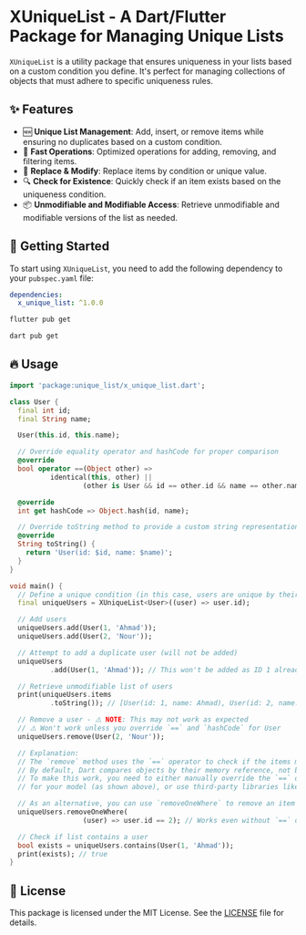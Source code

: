 # XUniqueList - A Dart/Flutter Package for Managing Unique Lists

`XUniqueList` is a utility package that ensures uniqueness in your lists based on a custom condition
you define. It's perfect for managing collections of objects that must adhere to specific uniqueness
rules.

## ✨ Features

- 🆕 **Unique List Management**: Add, insert, or remove items while ensuring no duplicates based on a
  custom condition.
- 🚀 **Fast Operations**: Optimized operations for adding, removing, and filtering items.
- 🔄 **Replace & Modify**: Replace items by condition or unique value.
- 🔍 **Check for Existence**: Quickly check if an item exists based on the uniqueness condition.
- 📦 **Unmodifiable and Modifiable Access**: Retrieve unmodifiable and modifiable versions of the
  list as needed.

## 🚀 Getting Started

To start using `XUniqueList`, you need to add the following dependency to your `pubspec.yaml` file:

```yaml
dependencies:
  x_unique_list: ^1.0.0
```

```bash
flutter pub get
```

```bash
dart pub get
```

## 🔥 Usage

```dart
import 'package:unique_list/x_unique_list.dart';

class User {
  final int id;
  final String name;

  User(this.id, this.name);

  // Override equality operator and hashCode for proper comparison
  @override
  bool operator ==(Object other) =>
          identical(this, other) ||
                  (other is User && id == other.id && name == other.name);

  @override
  int get hashCode => Object.hash(id, name);

  // Override toString method to provide a custom string representation
  @override
  String toString() {
    return 'User(id: $id, name: $name)';
  }
}

void main() {
  // Define a unique condition (in this case, users are unique by their ID)
  final uniqueUsers = XUniqueList<User>((user) => user.id);

  // Add users
  uniqueUsers.add(User(1, 'Ahmad'));
  uniqueUsers.add(User(2, 'Nour'));

  // Attempt to add a duplicate user (will not be added)
  uniqueUsers
          .add(User(1, 'Ahmad')); // This won't be added as ID 1 already exists

  // Retrieve unmodifiable list of users
  print(uniqueUsers.items
          .toString()); // [User(id: 1, name: Ahmad), User(id: 2, name: Nour)]

  // Remove a user - ⚠️ NOTE: This may not work as expected
  // ⚠️ Won't work unless you override `==` and `hashCode` for User
  uniqueUsers.remove(User(2, 'Nour'));

  // Explanation:
  // The `remove` method uses the `==` operator to check if the items match.
  // By default, Dart compares objects by their memory reference, not by the fields inside the object.
  // To make this work, you need to either manually override the `==` operator and `hashCode`
  // for your model (as shown above), or use third-party libraries like `equatable`, `freezed`, etc.

  // As an alternative, you can use `removeOneWhere` to remove an item by a condition
  uniqueUsers.removeOneWhere(
                  (user) => user.id == 2); // Works even without `==` override

  // Check if list contains a user
  bool exists = uniqueUsers.contains(User(1, 'Ahmad'));
  print(exists); // true
}
```

## 📄 License

This package is licensed under the MIT License. See the [LICENSE](LICENSE) file for details.